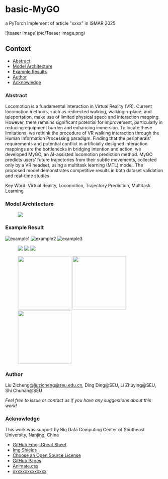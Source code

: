 # basic-MyGO
a PyTorch implement of article "xxxx" in ISMAR 2025

![teaser image](pic/Teaser Image.png)

## Context

- [Abstract](#abstract)
- [Model Architecture](#model-architecture)
- [Example Results](#example-result)
- [Author](#author)
- [Acknowledge](#acknowledge)

### Abstract

Locomotion is a fundamental interaction in Virtual Reality (VR).
Current locomotion methods, such as redirected walking, walkingin-place, and teleportation, make use of limited physical space and
interaction mapping. However, there remains significant potential
for improvement, particularly in reducing equipment burden and
enhancing immersion. To locate these limitations, we rethink the
procedure of VR walking interaction through the Human Information Processing paradigm. Finding that the peripherals’ requirements and potential conflict in artificially designed interaction mappings are the bottlenecks in bridging intention and action, we developed MyGO, an AI-assisted locomotion prediction method. MyGO
predicts users’ future trajectories from their subtle movements, collected only by a VR headset, using a multitask learning (MTL)
model. The proposed model demonstrates competitive results in
both dataset validation and real-time studies

Key Word: Virtual Reality, Locomotion, Trajectory Prediction,
Multitask Learning

### Model Architecture

<figure>
    <img src="pic/model architect_vertical.png"/>
</figure>

### Example Result
![example1](pic/participant1_2Dresult.png) ![example2](pic/participant3_2Dresult.png) ![example3](pic/participant4_2Dresult.png)

<figure class="half">
    <img src="pic/participant1_2Dresult.png" />
    <img src="pic/participant3_2Dresult.png" />
    <img src="pic/participant4_2Dresult.png" />
</figure>
<figure class="half">
    <img src="pic/participant5_2Dresult.png" width="170"/>
    <img src="pic/participant8_2Dresult.png" width="170"/>
    <img src="pic/participant11_2Dresult.png" width="170"/>
</figure>

### Author
Liu Zicheng@liuzicheng@seu.edu.cn, Ding Ding@SEU, Li Zhuying@SEU, Shi Chuhan@SEU

 *Feel free to issue or contact us if you have any suggestions about this work!*

### Acknowledge

This work was support by Big Data Computing Center of Southeast University, Nanjing, China

- [GitHub Emoji Cheat Sheet](https://www.webpagefx.com/tools/emoji-cheat-sheet)
- [Img Shields](https://shields.io)
- [Choose an Open Source License](https://choosealicense.com)
- [GitHub Pages](https://pages.github.com)
- [Animate.css](https://daneden.github.io/animate.css)
- [xxxxxxxxxxxxxx](https://connoratherton.com/loaders)

